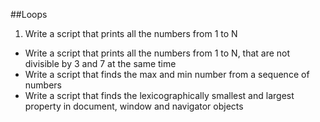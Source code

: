 ##Loops
1. Write a script that prints all the numbers from 1 to N
* Write a script that prints all the numbers from 1 to N, that are not divisible by 3 and 7 at the same time
* Write a script that finds the max and min number from a sequence of numbers
* Write a script that finds the lexicographically smallest and largest property in document, window and navigator objects
